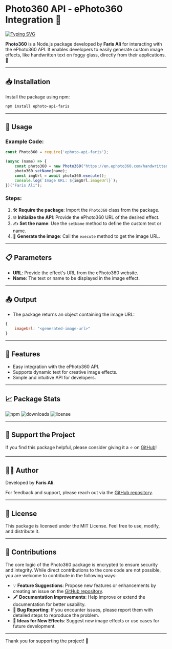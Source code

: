 
# Photo360 API - ePhoto360 Integration 🌈

[![Typing SVG](https://readme-typing-svg.herokuapp.com?font=Charm&duration=2000&pause=1000&color=00FFFF&background=000000&center=true&vCenter=true&width=435&lines=Created+With+%F0%9F%A4%8D+By+Faris+Ali+%E2%86%92;It's+Not+Just+a+Name+Bro+%E2%86%90;It's+a+Brand+%E2%86%92+%F0%9F%A5%87)](https://github.com/how-faris/ephoto-api-faris)

**Photo360** is a Node.js package developed by **Faris Ali** for interacting with the ePhoto360 API. It enables developers to easily generate custom image effects, like handwritten text on foggy glass, directly from their applications. 🚀

---

## 📥 Installation

Install the package using npm:

```bash
npm install ephoto-api-faris
```

---

## 🚀 Usage

### Example Code:

```javascript
const Photo360 = require('ephoto-api-faris');

(async (name) => {
    const photo360 = new Photo360("https://en.ephoto360.com/handwritten-text-on-foggy-glass-online-680.html");
    photo360.setName(name);
    const imgUrl = await photo360.execute();
    console.log(`Image URL: ${imgUrl.imageUrl}`);
})("Faris Ali");
```

### Steps:
1. 🛠 **Require the package**: Import the `Photo360` class from the package.
2. 🌐 **Initialize the API**: Provide the ePhoto360 URL of the desired effect.
3. ✍️ **Set the name**: Use the `setName` method to define the custom text or name.
4. 🌟 **Generate the image**: Call the `execute` method to get the image URL.

---

## 📋 Parameters

- **URL**: Provide the effect's URL from the ePhoto360 website.
- **Name**: The text or name to be displayed in the image effect.

---

## 📤 Output

- The package returns an object containing the image URL:

```javascript
{
    imageUrl: "<generated-image-url>"
}
```

---

## 🌟 Features

- Easy integration with the ePhoto360 API.
- Supports dynamic text for creative image effects.
- Simple and intuitive API for developers.

---

## 📈 Package Stats

![npm](https://img.shields.io/npm/v/ephoto-api-faris)
![downloads](https://img.shields.io/npm/dt/ephoto-api-faris)
![license](https://img.shields.io/npm/l/ephoto-api-faris)

---

## 🙌 Support the Project

If you find this package helpful, please consider giving it a ⭐ on [GitHub](https://github.com/how-faris/ephoto-api-faris)!

---

## 👨‍💻 Author

Developed by **Faris Ali**.

For feedback and support, please reach out via the [GitHub repository](https://github.com/how-faris/ephoto-api-faris).

---

## 📝 License

This package is licensed under the MIT License. Feel free to use, modify, and distribute it.

---

## 🤝 Contributions

The core logic of the Photo360 package is encrypted to ensure security and integrity. While direct contributions to the core code are not possible, you are welcome to contribute in the following ways:

- 💡 **Feature Suggestions**: Propose new features or enhancements by creating an issue on the [GitHub repository](https://github.com/how-faris/ephoto-api-faris).
- 🖋️ **Documentation Improvements**: Help improve or extend the documentation for better usability.
- 🐛 **Bug Reporting**: If you encounter issues, please report them with detailed steps to reproduce the problem.
- 🎨 **Ideas for New Effects**: Suggest new image effects or use cases for future development.

---

Thank you for supporting the project! 💖
